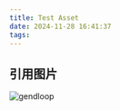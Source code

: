 ```yaml
---
title: Test Asset
date: 2024-11-28 16:41:37
tags:
---
```


## 引用图片

![gendloop](images/favicon.png)
